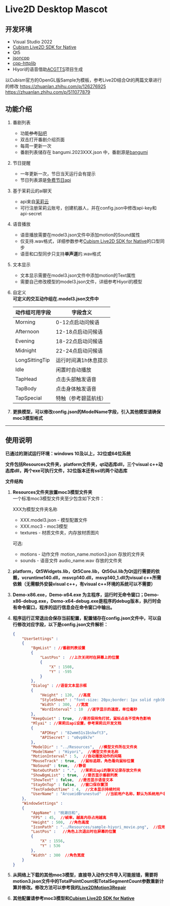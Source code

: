 # Live2D Desktop Mascot

## 开发环境
* Visual Studio 2022
* [Cubism Live2D SDK for Native]
* Qt5
* [jsoncpp]  
* [cpp-httplib]
* Hiyori的语音借助[ACGTTS]项目生成

[cpp-httplib]:https://github.com/yhirose/cpp-httplib
[jsoncpp]:https://github.com/open-source-parsers/jsoncpp
[Cubism Live2D SDK for Native]:https://www.live2d.com/download/cubism-sdk/

[ACGTTS]:https://github.com/chinoll/ACGTTS
  
以Cubism官方的OpenGL版Sample为模板，参考Live2D结合Qt的两篇文章进行的修改
https://zhuanlan.zhihu.com/p/126276925  
https://zhuanlan.zhihu.com/p/511077879  

## 功能介绍
1. 番剧列表  
   * 功能<del>参考</del>[贴吧]  
   * 双击打开番剧介绍页面
   * 每周一更新一次
   * 番剧列表储存在 bangumi.2023XXX.json 中，番剧源是[bangumi]  

2. 节日提醒
   * 一年更新一次，节日当天运行会有提示
   * 节日列表源是[免费节日api]
  
3. 基于茉莉云的ai聊天  
   * api来自[茉莉云]
   * 可行注册茉莉云账号，创建机器人，并在config.json中修改api-key和api-secret
4. 语音播放
   * 语音播放需要在model3.json文件中添加motion的Sound属性
   * 仅支持.wav格式，详细参数参考[Cubism Live2D SDK for Native]的口型同步
   * 语音和口型同步只支持**单声道**的.wav格式
5. 文本显示  
   * 文本显示需要在model3.json文件中添加motion的Text属性
   * 需要自己修改模型的model3.json文件，详细参考Hiyori的模型
  
6. 自定义  
   **可定义的交互动作组在.model3.json文件中**  

	| 动作组可用字段 | 字段含义 |  
	| - | - |  
	| Morning | 0-12点启动问候语 |
	| Afternoon | 12-18点启动问候语 |  
	| Evening | 18-22点启动问候语 |  
	| Midnight | 22-24点启动问候语 |
	| LongSittingTip | 运行时间满1h休息提示 |
	| Idle | 闲置时自动播放 |
	| TapHead | 点击头部触发语音 |
	| TapBody | 点击身体触发语音 |
	| TapSpecial | 特触（参考碧蓝航线） |
7. **更换模型，可以修改config.json的ModelName字段，引入其他模型请确保moc3模型格式**  
   

[贴吧]:https://tieba.baidu.com/p/5377537423
[bangumi]:https://bgm.tv
[免费节日api]:https://timor.tech/api/holiday
[茉莉云]:https://mlyai.com
***  

## 使用说明  

**已通过的测试运行环境：windows 10及以上，32位或64位系统**

**文件包括Resources文件夹，platform文件夹，qt动态库dll，三个visual c++动态库dll，两个exe可执行文件，32位版本还有ssl的两个动态库**  

**文件结构**  

1. **Resources文件夹放置moc3模型文件夹**  
一个标准moc3模型文件夹至少包含如下文件：  

    XXX为模型文件夹名称
   * XXX.model3.json - 模型配置文件
   * XXX.moc3 -  moc3模型
   * textures - 材质文件夹，内存放材质图片  

    可选:  
    *  motions - 动作文件 motion_name.motion3.json 存放的文件夹
    *  sounds - 语音文件 audio_name.wav 存放的文件夹  
  

2. **platform，Qt5Widgets.lib，Qt5Core.lib，Qt5Gui.lib为Qt运行需要的依赖，vcruntime140.dll，msvcp140.dll，msvp140_1.dll为visual c++所需依赖（无需额外安装visual c++，有visual c++环境的系统可以不需要）**  
   
3. **Demo-x86.exe，Demo-x64.exe 为主程序，运行时无命令窗口；Demo-x86-debug.exe，Demo-x64-debug.exe是程序的debug版本，执行时会有命令窗口，程序的运行信息会在命令窗口中输出。**  
     
4. **程序运行正常退出会保存当前配置，配置储存在config.json文件中，可以自行修改对应字段，以下是config.json文件解析：**  

	```json
	{
		"UserSettings" : 
		{
			"BgmList" : //番剧列表设置
			{
				"LastPos" :  //上次关闭时在屏幕上的位置
				{
					"X" : 1508, 
					"Y" : -595
				}
			},
			"Dialog" : //语音文本显示框
			{
				"Height" : 120,  //高度
				"StyleSheet" : "font-size: 20px;border: 1px solid rgb(0, 0, 0);background-color: rgba(0, 0, 0, 200);padding: 10px;margin : 0;color: white;font-family: Comic Sans MS;",
				"Width" : 300,  //宽度
				"WordInterval" : 10  //逐字显示的速度，单位毫秒
			},
			"KeepQuiet" : true,  //是否保持免打扰，鼠标点击不受角色影响
			"Mlyai" : //茉莉云api设置，参考茉莉云开发文档
			{
				"APIKey" : "82wmm51s1bskwft3",
				"APISecret" : "o0vp8k7e"
			},
			"ModelDir" : "../Resources",  //模型文件所在文件夹
			"ModelName" : "Hiyori",  //模型文件夹名称
			"MotionInterval" : 5,  //自动播放动作的间隔
			"MouseTrack" : true,  //鼠标追踪，角色看向鼠标位置
			"NoSound" : true,  //静音
			"NoteOutPath" : ".",  //茉莉云api的聊天记录存放文件夹
			"ShowBgmList" : true,  //是否显示番剧列表
			"ShowText" : false,  //是否显示语音文本
			"StayOnTop" : false,  //窗口保存置顶
			"TextFadeOutTime" : 4,  //文本显示持续时间
			"UserName" : "ArcueidBrunestud"  //当前用户名称，默认为系统用户名称
		},
		"WindowSettings" : 
		{
			"AppName" : "桃濑日和",
			"FPS" : 45,  //帧率，越高内存占用越高
			"Height" : 500,  //角色高度
			"IconPath" : "../Resources/sample-hiyori_movie.png",  //应用图标路径
			"LastPos" :   //角色上次退出时在屏幕的位置
			{
				"X" : 1556,
				"Y" : 536
			},
			"Width" : 300  //角色宽度
		}
	}
	```

5. **从网络上下载的其他moc3模型，直接导入动作文件导入可能报错，需要将motion3.json文件中的TotalPointCount和TotalSegmentCount参数重新计算并修改。修改方法可以参考我的[Live2DMotion3Repair]**  
    
6.   **其他配置请参考moc3模型和[Cubism Live2D SDK for Native]**  

[Cubism Live2D SDK for Native]:https://docs.live2d.com/zh-CHS/cubism-sdk-manual/top/
[Live2DMotion3Repair]:https://github.com/Arkueid/Live2DMotion3Repair